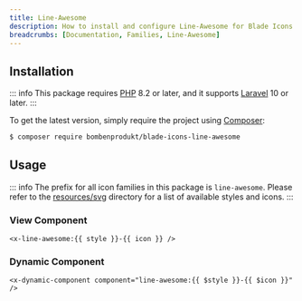 ```yaml
---
title: Line-Awesome
description: How to install and configure Line-Awesome for Blade Icons.
breadcrumbs: [Documentation, Families, Line-Awesome]
---
```


## Installation

::: info
This package requires [PHP](https://www.php.net/) 8.2 or later, and it supports [Laravel](https://laravel.com/) 10 or later.
:::

To get the latest version, simply require the project using [Composer](https://getcomposer.org/):

```bash
$ composer require bombenprodukt/blade-icons-line-awesome
```

## Usage

::: info
The prefix for all icon families in this package is `line-awesome`. Please refer to the [resources/svg](https://github.com/BombenProdukt/blade-icons-line-awesome/tree/main/resources/svg) directory for a list of available styles and icons.
:::

### View Component

```blade
<x-line-awesome:{{ style }}-{{ icon }} />
```

### Dynamic Component

```blade
<x-dynamic-component component="line-awesome:{{ $style }}-{{ $icon }}" />
```
